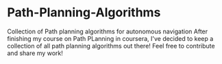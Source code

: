 # Path-Planning-Algorithms
Collection of Path planning algorithms for autonomous navigation
After finishing my course on Path PLanning in coursera, I've decided to keep a collection of all path planning algorithms out there!
Feel free to contribute and share my work!
